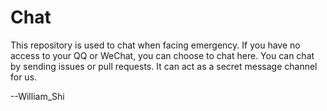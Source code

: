 # Chat
This repository is used to chat when facing emergency.
If you have no access to your QQ or WeChat, you can choose to chat here.
You can chat by sending issues or pull requests.
It can act as a secret message channel for us.

--William_Shi
